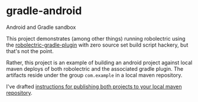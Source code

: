gradle-android
==============

Android and Gradle sandbox

This project demonstrates (among other things) running robolectric using the 
[robolectric-gradle-plugin](https://github.com/robolectric/robolectric-gradle-plugin)
with zero source set build script hackery, but that's not the point.

Rather, this project is an example of building an android project against local
maven deploys of both robolectric and the associated gradle plugin. The artifacts 
reside under the group `com.example` in a local maven repository.

I've drafted [instructions for publishing both projects to your local maven repository](https://gist.github.com/dcow/62f7c5257cf4725248f0).
